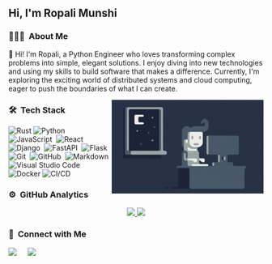 

<h2>Hi, I'm Ropali Munshi</h2>



### 👨🏻‍💻 &nbsp;About Me

👋  Hi! I'm Ropali, a Python Engineer who loves transforming complex problems into simple, elegant solutions. 
I enjoy diving into new technologies and using my skills to build software that makes a difference. 
Currently, I'm exploring the exciting world of distributed systems and cloud computing, eager to push the boundaries of what I can create.


<img alt="Night Coding" src="https://raw.githubusercontent.com/AVS1508/AVS1508/master/assets/Night-Coding.gif" align="right"/>

### 🛠 &nbsp;Tech Stack
![Rust](https://img.shields.io/badge/-Rust-05122A?style=flat&logo=rust)
![Python](https://img.shields.io/badge/-Python-05122A?style=flat&logo=python)&nbsp;
![JavaScript](https://img.shields.io/badge/-JavaScript-05122A?style=flat&logo=javascript)&nbsp;
![React](https://img.shields.io/badge/-React-05122A?style=flat&logo=react)&nbsp;
![Django](https://img.shields.io/badge/-Django-05122A?style=flat&logo=django&logoColor=092E20)&nbsp;
![FastAPI](https://img.shields.io/badge/-FastAPI-05122A?style=flat&logo=FastAPI&logoColor=092E20)&nbsp;
![Flask](https://img.shields.io/badge/-Flask-05122A?style=flat&logo=flask)&nbsp;
![Git](https://img.shields.io/badge/-Git-05122A?style=flat&logo=git)&nbsp;
![GitHub](https://img.shields.io/badge/-GitHub-05122A?style=flat&logo=github)&nbsp;
![Markdown](https://img.shields.io/badge/-Markdown-05122A?style=flat&logo=markdown)\
![Visual Studio Code](https://img.shields.io/badge/-Visual%20Studio%20Code-05122A?style=flat&logo=visual-studio-code&logoColor=007ACC)&nbsp;
![Docker](https://img.shields.io/badge/-Docker-05122A?style=flat&logo=docker)
![CI/CD](https://img.shields.io/badge/-CI/CD-05122A?style=flat&logo=github-actions)


### ⚙️ &nbsp;GitHub Analytics

<p align="center">
<a href="https://github.com/ropali">
  <img height="180em" src="https://github-readme-stats-eight-theta.vercel.app/api?username=ropali&show_icons=true&theme=algolia&include_all_commits=true&count_private=true"/>
  <img height="180em" src="https://github-readme-stats-eight-theta.vercel.app/api/top-langs/?username=ropali&layout=compact&langs_count=8&theme=algolia"/>
</a>
</p>

### 🤝 &nbsp;Connect with Me

<p align="center">
<!-- <a href="https://www.adityavsingh.com"><img src="https://img.shields.io/badge/-adityavsingh.com-3423A6?style=flat&logo=Google-Chrome&logoColor=white"/></a> -->

<a target="_blank" href="https://www.linkedin.com/in/ropali-munshi/"><img src="https://img.shields.io/badge/-LinkedIn-0077B5?style=for-the-badge&logo=Linkedin&logoColor=white"></img></a>
&emsp;
<a target="_blank" href="mailto:ropali68@gmail.com"><img src="https://img.shields.io/badge/-Gmail-D14836?style=for-the-badge&logo=Gmail&logoColor=white"></img></a>




</p>
